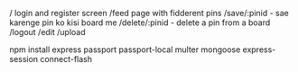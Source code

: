 <!-- PICBLEND-->

/ login and register screen
/feed page with fidderent pins
/save/:pinid - sae karenge pin ko kisi board me
/delete/:pinid - delete a pin from a board
/logout
/edit
/upload

<!-- Install Required Dependencies -->
npm install express passport passport-local multer mongoose express-session connect-flash

